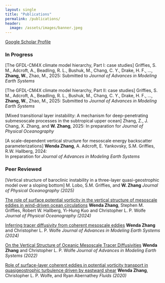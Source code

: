```yaml
---
layout: single
title: "Publications"
permalink: /publications/
header:
  image: /assets/images/banner.jpeg
---
```


[Google Scholar Profile](https://scholar.google.com/citations?user=qZRHaLQAAAAJ&hl=en)

### In Progress

[The GFDL-CM4X climate model hierarchy, Part I: case studies]
Griffies, S. M., Adcroft, A., Beadling, R. L., Bushuk, M., Chang, C. Y., Drake, H. F., ..., **Zhang, W.**, Zhao, M., 2025: 
Submitted to *Journal of Advances in Modeling Earth Systems*

[The GFDL-CM4X climate model hierarchy, Part II: case studies]
Griffies, S. M., Adcroft, A., Beadling, R. L., Bushuk, M., Chang, C. Y., Drake, H. F., ..., **Zhang, W.**, Zhao, M., 2025: 
Submitted to *Journal of Advances in Modeling Earth Systems*

[Mixed transitional layer instability: A mechanism for deep-penetrating submesoscale processes in the subtropical upper ocean]
Zhang, Z., J. Chang, X. Zhang, and **W. Zhang**, 2025:
In preparation for *Journal of Physical Oceanography*

[A scale-dependent vertical structure for mesoscale energy backscatter parameterizations]
**Wenda Zhang**, A. Adcroft, E. Yankovsky, S.M. Griffies, R.W. Hallberg, 2024:  
In preparation for *Journal of Advances in Modeling Earth Systems* 

### Peer Reviewed
[Vertical structure of baroclinic instability in a three-layer quasi-geostrophic model over a sloping bottom] 
M. Lobo, S.M. Griffies, and **W. Zhang**
*Journal of Physical Oceanography (2025)*

[The role of surface potential vorticity in the vertical structure of mesoscale
eddies in wind-driven ocean circulations](https://doi.org/10.1175/JPO-D-23-0203.1)
**Wenda Zhang**, Stephen M. Griffies, Robert W. Hallberg,  Yi-Hung Kuo and Christopher L. P. Wolfe
*Journal of Physical Oceanography (2024)*

[Inferring tracer diffusivity from coherent mesoscale eddies](https://doi.org/10.1029/2023MS004004)
**Wenda Zhang** and Christopher L. P. Wolfe
*Journal of Advances in Modeling Earth Systems (2024)*

[On the Vertical Structure of Oceanic Mesoscale Tracer Diffusivities](https://agupubs.onlinelibrary.wiley.com/doi/full/10.1029/2021MS002891)
**Wenda Zhang** and Christopher L. P. Wolfe
*Journal of Advances in Modeling Earth Systems (2022)*

[Role of surface-layer coherent eddies in potential vorticity transport in quasigeostrophic turbulence driven by eastward shear](https://www.mdpi.com/2311-5521/5/1/2)
**Wenda Zhang**, Christopher L. P. Wolfe, and Ryan Abernathey
*Fluids (2020)*


